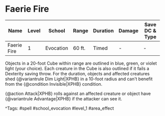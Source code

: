 # Faerie Fire

| Name | Level | School | Range | Duration | Damage | Save DC & Type |
|------|-------|--------|-------|----------|--------|----------------|
| Faerie Fire | 1 | Evocation | 60 ft. | Timed | - | - |

Objects in a 20-foot Cube within range are outlined in blue, green, or violet light (your choice). Each creature in the Cube is also outlined if it fails a Dexterity saving throw. For the duration, objects and affected creatures shed {@variantrule Dim Light|XPHB} in a 10-foot radius and can't benefit from the {@condition Invisible|XPHB} condition.

{@action Attack|XPHB} rolls against an affected creature or object have {@variantrule Advantage|XPHB} if the attacker can see it.

^Tags: #spell #school_evocation #level_1 #area_effect